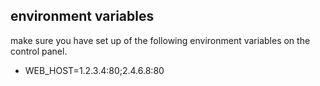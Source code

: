## environment variables

make sure you have set up of the following environment variables on the control panel.

- WEB_HOST=1.2.3.4:80;2.4.6.8:80

